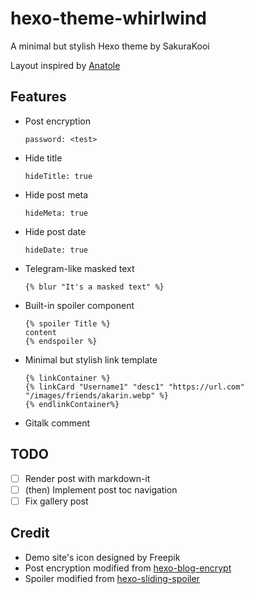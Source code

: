 # hexo-theme-whirlwind

A minimal but stylish Hexo theme by SakuraKooi

Layout inspired by [Anatole](https://github.com/Ben02/hexo-theme-Anatole)

## Features
- Post encryption
  ```
  password: <test>
  ```
- Hide title
  ```
  hideTitle: true
  ```
- Hide post meta
  ```
  hideMeta: true
  ```
- Hide post date
  ```
  hideDate: true
  ```
- Telegram-like masked text
  ```
  {% blur "It's a masked text" %}
  ```
- Built-in spoiler component
  ```
  {% spoiler Title %}
  content
  {% endspoiler %}
  ```
- Minimal but stylish link template
  ```
  {% linkContainer %}
  {% linkCard "Username1" "desc1" "https://url.com" "/images/friends/akarin.webp" %}
  {% endlinkContainer%}
  ```
- Gitalk comment
## TODO

- [ ] Render post with markdown-it
- [ ] (then) Implement post toc navigation
- [ ] Fix gallery post

## Credit
- Demo site's icon designed by Freepik
- Post encryption modified from [hexo-blog-encrypt](https://github.com/D0n9X1n/hexo-blog-encrypt)
- Spoiler modified from [hexo-sliding-spoiler](https://github.com/fletchto99/hexo-sliding-spoiler)